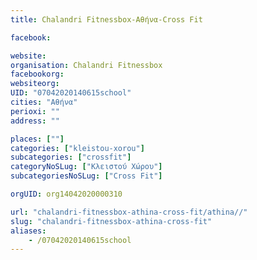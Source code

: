 ```yaml
---
title: Chalandri Fitnessbox-Αθήνα-Cross Fit

facebook:

website:
organisation: Chalandri Fitnessbox
facebookorg:
websiteorg:
UID: "07042020140615school"
cities: "Αθήνα"
perioxi: ""
address: ""

places: [""]
categories: ["kleistou-xorou"]
subcategories: ["crossfit"]
categoryNoSLug: ["Κλειστού Χώρου"]
subcategoriesNoSLug: ["Cross Fit"]

orgUID: org14042020000310

url: "chalandri-fitnessbox-athina-cross-fit/athina//"
slug: "chalandri-fitnessbox-athina-cross-fit"
aliases:
    - /07042020140615school
---
```






